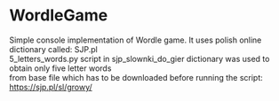# WordleGame
Simple console implementation of Wordle game. It uses polish online dictionary called: SJP.pl  
5_letters_words.py script in sjp_slownki_do_gier dictionary was used to obtain only five letter words  
from base file which has to be downloaded before running the script: https://sjp.pl/sl/growy/
